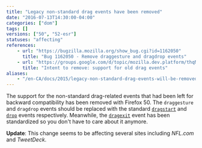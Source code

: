 ```yaml
---
title: "Legacy non-standard drag events have been removed"
date: "2016-07-13T14:30:00-04:00"
categories: ["dom"]
tags: []
versions: ["50", "52-esr"]
statuses: "affecting"
references:
    - url: "https://bugzilla.mozilla.org/show_bug.cgi?id=1162050"
      title: "Bug 1162050 - Remove draggesture and dragdrop events"
    - url: "https://groups.google.com/d/topic/mozilla.dev.platform/thqN2Umpea0/discussion"
      title: "Intent to remove: support for old drag events"
aliases:
    - "/en-CA/docs/2015/legacy-non-standard-drag-events-will-be-removed/"
---
```

The support for the non-standard drag-related events that had been left for backward compatibility has been removed with Firefox 50. The `draggesture` and `dragdrop` events should be replaced with the standard [`dragstart`](https://developer.mozilla.org/docs/Web/Events/dragstart) and [`drop`](https://developer.mozilla.org/docs/Web/Events/drop) events respectively. Meanwhile, the [`dragexit`](https://developer.mozilla.org/docs/Web/Events/dragexit) event has been standardized so you don't have to care about it anymore.

**Update**: This change seems to be affecting several sites including *NFL.com* and *TweetDeck*.
